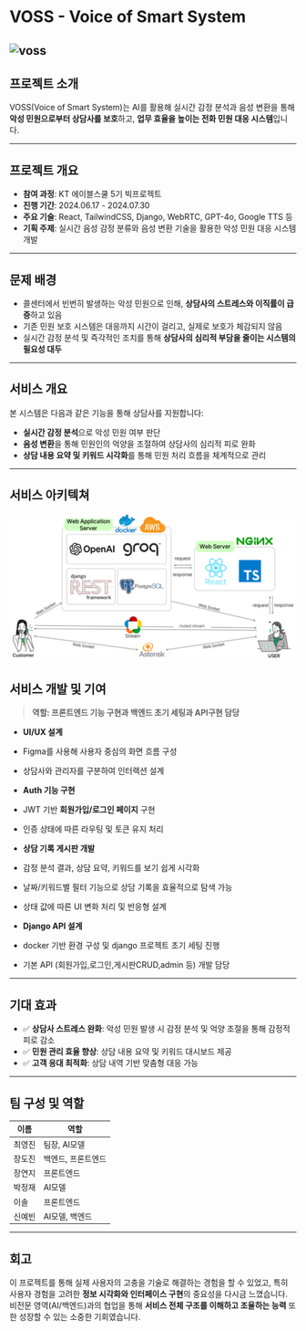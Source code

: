 # VOSS - Voice of Smart System

## ![voss](./media/thumbnail.png)

## 프로젝트 소개

VOSS(Voice of Smart System)는 AI를 활용해 실시간 감정 분석과 음성 변환을 통해 **악성 민원으로부터 상담사를 보호**하고, **업무 효율을 높이는 전화 민원 대응 시스템**입니다.

---

## 프로젝트 개요

- **참여 과정**: KT 에이블스쿨 5기 빅프로젝트
- **진행 기간**: 2024.06.17 - 2024.07.30
- **주요 기술**: React, TailwindCSS, Django, WebRTC, GPT-4o, Google TTS 등
- **기획 주제**: 실시간 음성 감정 분류와 음성 변환 기술을 활용한 악성 민원 대응 시스템 개발

---

## 문제 배경

- 콜센터에서 빈번히 발생하는 악성 민원으로 인해, **상담사의 스트레스와 이직률이 급증**하고 있음
- 기존 민원 보호 시스템은 대응까지 시간이 걸리고, 실제로 보호가 체감되지 않음
- 실시간 감정 분석 및 즉각적인 조치를 통해 **상담사의 심리적 부담을 줄이는 시스템의 필요성 대두**

---

## 서비스 개요

본 시스템은 다음과 같은 기능을 통해 상담사를 지원합니다:

- **실시간 감정 분석**으로 악성 민원 여부 판단
- **음성 변환**을 통해 민원인의 억양을 조절하여 상담사의 심리적 피로 완화
- **상담 내용 요약 및 키워드 시각화**를 통해 민원 처리 흐름을 체계적으로 관리

---

## 서비스 아키텍쳐

![service architecture](./media/architecture.png)

## 서비스 개발 및 기여

> **역할: 프론트엔드 기능 구현과 백엔드 초기 세팅과 API구현 담당**

- **UI/UX 설계**
- Figma를 사용해 사용자 중심의 화면 흐름 구성
- 상담사와 관리자를 구분하여 인터랙션 설계

- **Auth 기능 구현**
- JWT 기반 **회원가입/로그인 페이지** 구현
- 인증 상태에 따른 라우팅 및 토큰 유지 처리

- **상담 기록 게시판 개발**
- 감정 분석 결과, 상담 요약, 키워드를 보기 쉽게 시각화
- 날짜/키워드별 필터 기능으로 상담 기록을 효율적으로 탐색 가능
- 상태 값에 따른 UI 변화 처리 및 반응형 설계

- **Django API 설계**
- docker 기반 환경 구성 및 django 프로젝트 초기 세팅 진행
- 기본 API (회원가입,로그인,게시판CRUD,admin 등) 개발 담당

---

## 기대 효과

- ✅ **상담사 스트레스 완화**: 악성 민원 발생 시 감정 분석 및 억양 조절을 통해 감정적 피로 감소
- ✅ **민원 관리 효율 향상**: 상담 내용 요약 및 키워드 대시보드 제공
- ✅ **고객 응대 최적화**: 상담 내역 기반 맞춤형 대응 가능

---

## 팀 구성 및 역할

| 이름   | 역할               |
| ------ | ------------------ |
| 최영진 | 팀장, AI모델       |
| 장도진 | 백엔드, 프론트엔드 |
| 장연지 | 프론트엔드         |
| 박정재 | AI모델             |
| 이솔   | 프론트엔드         |
| 신예빈 | AI모델, 백엔드     |

---

## 회고

이 프로젝트를 통해 실제 사용자의 고충을 기술로 해결하는 경험을 할 수 있었고, 특히 사용자 경험을 고려한 **정보 시각화와 인터페이스 구현**의 중요성을 다시금 느꼈습니다.  
비전문 영역(AI/백엔드)과의 협업을 통해 **서비스 전체 구조를 이해하고 조율하는 능력** 또한 성장할 수 있는 소중한 기회였습니다.
